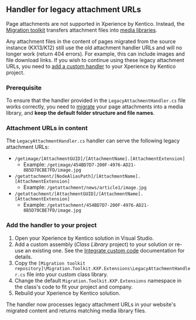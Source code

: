 ## Handler for legacy attachment URLs

Page attachments are not supported in Xperience by Kentico. Instead, the [Migration toolkit](/README.md) transfers
attachment files into [media libraries](https://docs.xperience.io/x/agKiCQ).

Any attachment files in the content of pages migrated from the source instance (KX13/K12) still use the old attachment
handler URLs and will no longer work (return 404 errors). For example, this can include images and file download links.
If you wish to continue using these legacy attachment URLs, you need
to [add a custom handler](#add-the-handler-to-your-project) to your Xperience by Kentico project.

### Prerequisite

To ensure that the handler provided in the `LegacyAttachmentHandler.cs` file works correctly, you need
to [migrate](/Migration.Toolkit.CLI/README.md) your page attachments into a media library, and **keep the default folder
structure and file names**.

### Attachment URLs in content

The `LegacyAttachmentHandler.cs` handler can serve the following legacy attachment URLs:

* `/getimage/[AttachmentGUID]/[AttachmentName].[AttachmentExtension]`
    * Example: `/getimage/454BD7D7-200F-4976-AD21-8B5D70CBE7FD/image.jpg`
* `/getattachment/[NodeAliasPath]/[AttachmentName].[AttachmentExtension]`
    * Example: `/getattachment/news/article1/image.jpg`
* `/getattachment/[AttachmentGUID]/[AttachmentName].[AttachmentExtension]`
    * Example: `/getattachment/454BD7D7-200F-4976-AD21-8B5D70CBE7FD/image.jpg`

### Add the handler to your project

1. Open your Xperience by Kentico solution in Visual Studio.
2. Add a custom assembly (_Class Library_ project) to your solution or re-use an existing one. See
   the [Integrate custom code](https://docs.xperience.io/x/QoXWCQ) documentation for details.
3. Copy the `[Migration toolkit repository]\Migration.Toolkit.KXP.Extensions\LegacyAttachmentHandler.cs` file into your
   custom class library.
4. Change the default `Migration.Toolkit.KXP.Extensions` namespace in the class's code to fit your project and company.
5. Rebuild your Xperience by Kentico solution.

The handler now processes legacy attachment URLs in your website's migrated content and returns matching media library
files.
